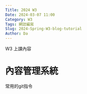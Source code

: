 ```yaml
---
Title: 2024 W3
Date: 2024-03-07 11:00
Category: W3
Tags: 網誌編寫
Slug: 2024-Spring-W3-blog-tutorial
Author: Da
---
```


W3 上課內容

<!-- PELICAN_END_SUMMARY -->

# 內容管理系統
常用的git指令
